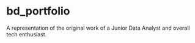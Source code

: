 # bd_portfolio
A representation of the original work of a Junior Data Analyst and overall tech enthusiast.
